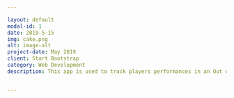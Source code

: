```yaml
---

layout: default
modal-id: 1
date: 2019-5-15
img: cake.png
alt: image-alt
project-date: May 2019
client: Start Bootstrap
category: Web Development
description: This app is used to track players performances in an Out of the Park simulation league. I built this from .csv files directly out of the game. Each tab has a different set fo visulizations that show different aspects of the league's history. The github can be found here: <a href="https://github.com/Clarkbar36/Pro-Baseball-Experience">PBE Github</a>!


---
```

